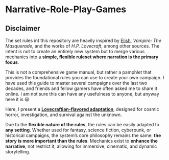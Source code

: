 # Narrative-Role-Play-Games

## Disclaimer

The set rules int this repository are heavily inspired by [Elish](https://www.elish.it/it/cose-elish), _Vampire: The Masquerade_, and the works of _H.P. Lovecraft_, among other sources. The intent is not to create an entirely new system but to merge various mechanics into a **simple, flexible ruleset where narration is the primary focus**.

This is not a comprehensive game manual, but rather a pamphlet that provides 
the foundational rules you can use to create your own campaign. 
I have used this guide to master several campaigns over the last two decades, 
and friends and fellow gamers have often asked me to share it online. I am not sure this can have any usefulness to anyone, but anyway here it is 😃

Here, I present a [**Lovecraftian-flavored adaptation**](Rules_Lovecraft.md), designed for cosmic horror, investigation, and survival against the unknown.

Due to the **flexible nature of the rules**, the rules can be easily adapted to **any setting**. Whether used for fantasy, science fiction, cyberpunk, or historical campaigns, the system’s core philosophy remains the same: **the story is more important than the rules**. Mechanics exist to **enhance the narrative**, not restrict it, allowing for immersive, cinematic, and dynamic storytelling.

